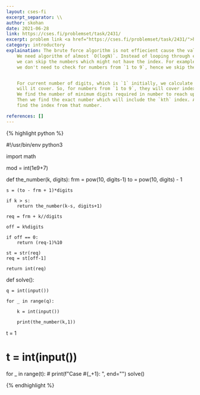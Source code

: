 ```yaml
---
layout: cses-fi
excerpt_separator: \\
author: skohan
date: 2021-06-28
link: https://cses.fi/problemset/task/2431/
excerpt: problem link <a href="https://cses.fi/problemset/task/2431/">https://cses.fi/problemset/task/2431/</a>
category: introductory
explaination: The brute force algorithm is not effiecient cause the value of `k` can go upto 10^18.
    We need algorithm of almost `O(logN)`. Instead of looping through every number,
    we can skip the numbers which might not have the index. For example, for index `13`
    we don't need to check for numbers from `1 to 9`, hence we skip them.


    For current number of digits, which is `1` initially, we calculate how much indexes
    will it cover. So, for numbers from `1 to 9`, they will cover indexes till 9.
    We find the number of minimum digits required in number to reach up to index `k`.
    Then we find the exact number which will include the `kth` index. And finally we
    find the index from that number.

references: []
---
```




{% highlight python %}

#!/usr/bin/env python3

import math

mod = int(1e9+7)

def the_number(k, digits):
    frm = pow(10, digits-1)
    to = pow(10, digits) - 1

    s = (to - frm + 1)*digits

    if k > s:
        return the_number(k-s, digits+1)

    req = frm + k//digits

    off = k%digits

    if off == 0:
        return (req-1)%10

    st = str(req)
    req = st[off-1]

    return int(req)

def solve():

    q = int(input())

    for _ in range(q):

        k = int(input())

        print(the_number(k,1))



t = 1
# t = int(input())

for _ in range(t):
    # print(f"Case #{_+1}: ", end="")
    solve()        




{% endhighlight %}
